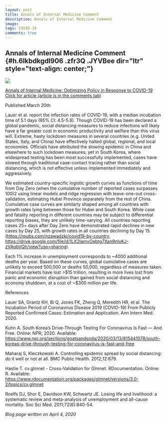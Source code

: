 ```yaml
---
layout: post
title: Annals of Internal Medicine Comment
description: Annals of Internal Medicine Comment
image: 
tags: COVID-19
comments: true
---
```


Annals of Internal Medicine Comment {#h.6lkbdkgdl906 .zfr3Q .JYVBee dir="ltr" style="text-align: center;"}
-----------------------------------

[![](https://lh5.googleusercontent.com/U4ImyrzRDfvnQn0I8rOprzSzHUSNQ4PxbQd6DgJlhFZQ3rJMGQPJzcgutk_-0VrzbDV3ohvRf1jmqSRL4vdefygDMfIXNDzD2ruZI3AHuZyFgeGgybJk=w1280)](https://www.google.com/url?q=https%3A%2F%2Fredcap.med.usc.edu%2Fsurveys%2F%3Fs%3DJ7KEL4YTKT&sa=D&sntz=1&usg=AFQjCNGgmJPVlIxKzdq9Pd16K5HC0kstRQ)

[Annals of Internal Medicine: Optimizing Policy in Response to COVID-19
Click for article (article is in the comments
tab)](https://www.google.com/url?q=https%3A%2F%2Fannals.org%2Faim%2Ffullarticle%2F2762808%2Fincubation-period-coronavirus-disease-2019-covid-19-from-publicly-reported%23article-top&sa=D&sntz=1&usg=AFQjCNFgAj6WPSNgPTch3kdJClh1EwPJwQ)

Published March 20th

Lauer et al. report the infection rates of COVID-19, with a median
incubation time of 5.1 days (95% CI: 4.5-5.8). Though COVID-19 has been
declared a global pandemic, social distancing measures to reduce
infections will likely have a far greater cost in economic productivity
and welfare than this virus will. Extreme, hasty lockdown measures in
several countries (e.g. United States, Italy, and China) have
effectively halted global, regional, and local economies. Officials have
attributed the slowing epidemic in China and elsewhere to such lockdown
measures; yet in South Korea, where widespread testing has been most
successfully implemented, cases have slowed through traditional
case-contact tracing rather than social distancing, which is not
effective unless implemented immediately and aggressively.

We estimated country-specific logistic growth curves as functions of
time from Day Zero (when the cumulative number of reported cases
surpasses 100)2 using linear models and ridge regression with
leave-one-out cross-validation, estimating Hubei Province separately
from the rest of China. Cumulative case curves are similarly shaped
among all countries with growth rates lying between those for Hubei and
South Korea. While case and fatality reporting in different countries
may be subject to differential reporting biases, they are unlikely
time-varying. All countries reporting cases 25+ days after Day Zero have
demonstrated rapid declines in new cases by Day 25, with growth rates in
all countries declining by Day 15.
(https://rpubs.com/nzawadzki/covid19-by-country,
https://drive.google.com/file/d/1LX2IamvOebtg7Xan9nIvKJ-zVAqbVQlr/view?usp=sharing).

Each 1% increase in unemployment corresponds to \~4000 additional deaths
per year. Based on these curves, global cumulative cases are unlikely to
exceed 500,000 or deaths 50,000, regardless of measures taken. Financial
markets have lost \>\$15 trillion, resulting in more lives lost from
panic and economic disruption than gained from social distancing and
economy shutdown, at a cost of \~\$300 million per life.

References

Lauer SA, Grantz KH, Bi Q, Jones FK, Zheng Q, Meredith HR, et al. The
Incubation Period of Coronavirus Disease 2019 (COVID-19) From Publicly
Reported Confirmed Cases: Estimation and Application. Ann Intern Med.
2020.

Kuhn A. South Korea’s Drive-Through Testing For Coronavirus Is Fast —
And Free. Online: NPR; 2020. Available:
https://www.npr.org/sections/goatsandsoda/2020/03/13/815441078/south-koreas-drive-through-testing-for-coronavirus-is-fast-and-free

Maharaj S, Kleczkowski A. Controlling epidemic spread by social
distancing: do it well or not at all. BMC Public Health. 2012;12:679.

Hastie T. cv.glmnet - Cross-Validation for Glmnet. RDocumentation.
Online: R. Available:
https://www.rdocumentation.org/packages/glmnet/versions/3.0-2/topics/cv.glmnet

Roelfs DJ, Shor E, Davidson KW, Schwartz JE. Losing life and livelihood:
a systematic review and meta-analysis of unemployment and all-cause
mortality. Soc Sci Med. 2011;72(6):840-54.

*Blog page written on April 4, 2020*


